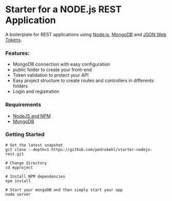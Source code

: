 Starter for a NODE.js REST Application
=======================

A boilerplate for REST applications using [Node.js](https://nodejs.org/), [MongoDB](https://www.mongodb.com/) and [JSON Web Tokens](https://jwt.io/).

### Features:
* MongoDB connection with easy configuration
* public folder to create your front-end
* Token validation to protect your API
* Easy project structure to create routes and controllers in differents folders
* Login and registration

### Requirements
* [NodeJS and NPM](http://nodejs.org/download)
* [MongoDB](http://www.mongodb.org/downloads)

### Getting Started

    # Get the latest snapshot
    git clone --depth=1 https://github.com/pedrokehl/starter-nodejs-rest.git
    
    # Change directory
    cd myproject
    
    # Install NPM dependencies
    npm install
    
    # Start your mongoDB and then simply start your app
    node server